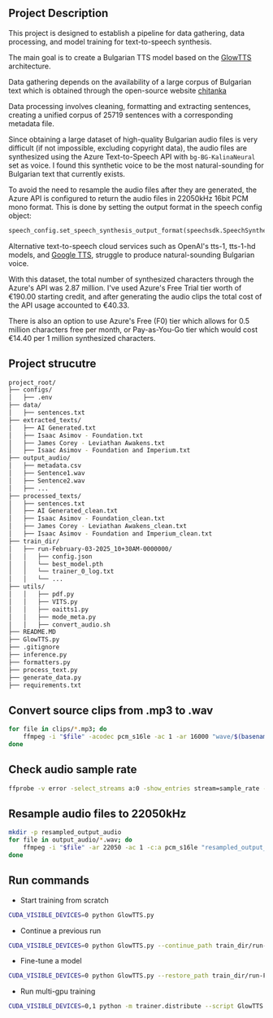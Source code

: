 ## Project Description

This project is designed to establish a pipeline for data gathering, data processing, and model training for text-to-speech synthesis.

The main goal is to create a Bulgarian TTS model based on the [GlowTTS](https://coqui-tts.readthedocs.io/en/latest/models/glow_tts.html) architecture. 

Data gathering depends on the availability of a large corpus of Bulgarian text which is obtained through the open-source website [chitanka](https://chitanka.info/text/random.html)

Data processing involves cleaning, formatting and extracting sentences, creating a unified corpus of 25719 sentences with a corresponding metadata file.

Since obtaining a large dataset of high-quality Bulgarian audio files is very difficult (if not impossible, excluding copyright data), the audio files are synthesized using the Azure Text-to-Speech API with `bg-BG-KalinaNeural` set as voice. I found this synthetic voice to be the most natural-sounding for Bulgarian text that currently exists.

To avoid the need to resample the audio files after they are generated, the Azure API is configured to return the audio files in 22050kHz 16bit PCM mono format. This is done by setting the output format in the speech config object:

```python
speech_config.set_speech_synthesis_output_format(speechsdk.SpeechSynthesisOutputFormat.Riff22050Hz16BitMonoPcm)
```

Alternative text-to-speech cloud services such as OpenAI's tts-1, tts-1-hd models, and [Google TTS](https://cloud.google.com/text-to-speech/docs/voices), struggle to produce natural-sounding Bulgarian voice.

With this dataset, the total number of synthesized characters through the Azure's API was 2.87 million. I've used Azure's Free Trial tier worth of €190.00 starting credit, and after generating the audio clips the total cost of the API usage accounted to €40.33. 

There is also an option to use Azure's Free (F0) tier which allows for 0.5 million characters free per month, or Pay-as-You-Go tier which would cost €14.40 per 1 million synthesized characters.

## Project strucutre

```bash
project_root/
├── configs/
│   ├── .env
├── data/
│   ├── sentences.txt
├── extracted_texts/
│   ├── AI Generated.txt
│   ├── Isaac Asimov - Foundation.txt
│   ├── James Corey - Leviathan Awakens.txt
│   ├── Isaac Asimov - Foundation and Imperium.txt
├── output_audio/
│   ├── metadata.csv
│   ├── Sentence1.wav
│   ├── Sentence2.wav
│   ├── ...
├── processed_texts/
│   ├── sentences.txt
│   ├── AI Generated_clean.txt
│   ├── Isaac Asimov - Foundation_clean.txt
│   ├── James Corey - Leviathan Awakens_clean.txt
│   ├── Isaac Asimov - Foundation and Imperium_clean.txt
├── train_dir/
│   ├── run-February-03-2025_10+30AM-0000000/
│   │   ├── config.json
│   │   └── best_model.pth
│   │   └── trainer_0_log.txt
│   │   └── ...
├── utils/
│   │   ├── pdf.py
│   │   ├── VITS.py
│   │   ├── oaitts1.py
│   │   ├── mode_meta.py
│   │   ├── convert_audio.sh
├── README.MD
├── GlowTTS.py
├── .gitignore
├── inference.py
├── formatters.py
├── process_text.py
├── generate_data.py
├── requirements.txt
```

## Convert source clips from .mp3 to .wav

```bash
for file in clips/*.mp3; do
    ffmpeg -i "$file" -acodec pcm_s16le -ac 1 -ar 16000 "wave/$(basename "$file" .mp3).wav"
done
```

## Check audio sample rate

```bash 
ffprobe -v error -select_streams a:0 -show_entries stream=sample_rate -of default=noprint_wrappers=1:nokey=1 output_audio/sentence10.wav
```

## Resample audio files to 22050kHz

```bash
mkdir -p resampled_output_audio
for file in output_audio/*.wav; do
    ffmpeg -i "$file" -ar 22050 -ac 1 -c:a pcm_s16le "resampled_output_audio/$(basename "$file")"
done

```

## Run commands

- Start training from scratch

```bash
CUDA_VISIBLE_DEVICES=0 python GlowTTS.py
```

- Continue a previous run

```bash
CUDA_VISIBLE_DEVICES=0 python GlowTTS.py --continue_path train_dir/run-February-02-2025_11+19PM-0000000
```

- Fine-tune a model

```bash
CUDA_VISIBLE_DEVICES=0 python GlowTTS.py --restore_path train_dir/run-February-02-2025_11+19PM-0000000/checkpoint.pth
```

- Run multi-gpu training

```bash
CUDA_VISIBLE_DEVICES=0,1 python -m trainer.distribute --script GlowTTS.py
```
